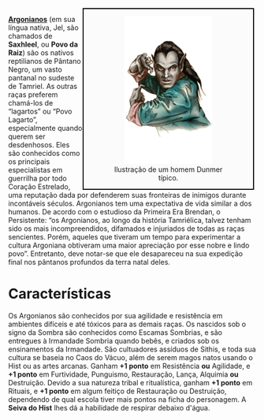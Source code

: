 <!-- TITLE: Argoniano -->
<!-- SUBTITLE: Os Saxhleel do Pântano Negro -->

<div style="float: right; margin-right: 1%; background: #fbfbfc; border: 2px black solid;">
	<figure>
		<center><img src="/uploads/racas/dunmer.png"
			height="300"
			alt="Dunmer">
		<figcaption style="margin-left: 2%; margin-right: 2%;">Ilustração de um homem Dunmer típico.</figcaption></center>
	</figure>
</div>

**[Argonianos](https://pt.uesp.net/wiki/Lore:Argoniano)** (em sua língua nativa, Jel, são chamados de **Saxhleel**, ou **Povo da Raiz**) são os nativos reptilianos de Pântano Negro, um vasto pantanal no sudeste de Tamriel. As outras raças preferem chamá-los de “lagartos” ou “Povo Lagarto”, especialmente quando querem ser desdenhosos. Eles são conhecidos como os principais especialistas em guerrilha por todo Coração Estrelado, uma reputação dada por defenderem suas fronteiras de inimigos durante incontáveis séculos. Argonianos tem uma expectativa de vida similar a dos humanos. De acordo com o estudioso da Primeira Era Brendan, o Persistente: “os Argonianos, ao longo da história Tamriélica, talvez tenham sido os mais incompreendidos, difamados e injuriados de todas as raças sencientes. Porém, aqueles que tiveram um tempo para experimentar a cultura Argoniana obtiveram uma maior apreciação por esse nobre e lindo povo”. Entretanto, deve notar-se que ele desapareceu na sua expedição final nos pântanos profundos da terra natal deles.

# Características
Os Argonianos são conhecidos por sua agilidade e resistência em ambientes difíceis e até tóxicos para as demais raças. Os nascidos sob o signo da Sombra são conhecidos como Escamas Sombrias, e são entregues à Irmandade Sombria quando bebês, e criados sob os ensinamentos da Irmandade. São cultuadores assíduos de Sithis, e toda sua cultura se baseia no Caos do Vácuo, além de serem magos natos usando o Hist ou as artes arcanas. Ganham **+1 ponto** em Resistência **ou** Agilidade, e **+1 ponto** em Furtividade, Punguismo, Restauração, Lança, Alquimia **ou** Destruição. Devido a sua natureza tribal e ritualística, ganham **+1 ponto** em Rituais, e **+1 ponto** em algum feitiço de Restauração ou Destruição, dependendo de qual escola tiver mais pontos na ficha do personagem. A **Seiva do Hist** lhes dá a habilidade de respirar debaixo d'água.
